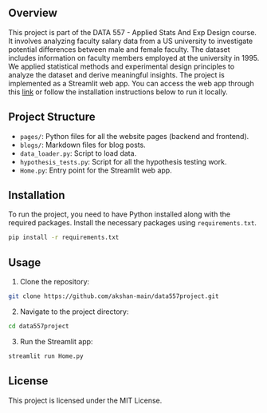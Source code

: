 ## Overview

This project is part of the DATA 557 - Applied Stats And Exp Design course. It involves analyzing faculty salary data from a US university to investigate potential differences between male and female faculty. The dataset includes information
on faculty members employed at the university in 1995. We applied statistical methods and experimental design principles to analyze the dataset and derive meaningful insights. The project is implemented as a Streamlit web app. You can access the web app through this [link](https://data557project-salarybias.streamlit.app/) or follow the installation instructions below to run it locally.

## Project Structure

- `pages/`: Python files for all the website pages (backend and frontend).
- `blogs/`: Markdown files for blog posts.
- `data_loader.py`: Script to load data.
- `hypothesis_tests.py`: Script for all the hypothesis testing work.
- `Home.py`: Entry point for the Streamlit web app.

## Installation

To run the project, you need to have Python installed along with the required packages. Install the necessary packages using `requirements.txt`.

```bash
pip install -r requirements.txt
```

## Usage

1. Clone the repository:
```bash
git clone https://github.com/akshan-main/data557project.git
```
2. Navigate to the project directory:
```bash
cd data557project
```
3. Run the Streamlit app:
```bash
streamlit run Home.py
```

## License
This project is licensed under the MIT License.
